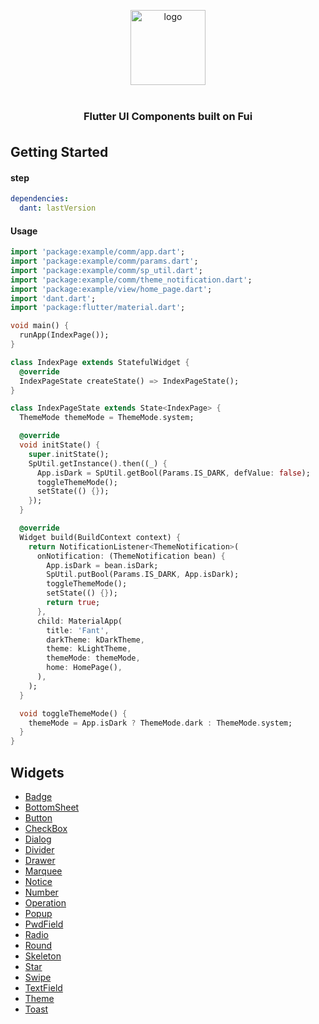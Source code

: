 <p align="center">
    <img alt="logo" src="https://github.com/yx544806988/fant/blob/master/fant_example/android/app/src/main/res/drawable/dant.png" width="120" height="120" style="margin-bottom: 10px;">
</p>

<h3 align="center" style="margin: 30px 0 35px;">Flutter UI Components built on Fui</h3>

## Getting Started



#### step

```yaml
dependencies:
  dant: lastVersion
```


#### Usage

```dart
import 'package:example/comm/app.dart';
import 'package:example/comm/params.dart';
import 'package:example/comm/sp_util.dart';
import 'package:example/comm/theme_notification.dart';
import 'package:example/view/home_page.dart';
import 'dant.dart';
import 'package:flutter/material.dart';

void main() {
  runApp(IndexPage());
}

class IndexPage extends StatefulWidget {
  @override
  IndexPageState createState() => IndexPageState();
}

class IndexPageState extends State<IndexPage> {
  ThemeMode themeMode = ThemeMode.system;

  @override
  void initState() {
    super.initState();
    SpUtil.getInstance().then((_) {
      App.isDark = SpUtil.getBool(Params.IS_DARK, defValue: false);
      toggleThemeMode();
      setState(() {});
    });
  }

  @override
  Widget build(BuildContext context) {
    return NotificationListener<ThemeNotification>(
      onNotification: (ThemeNotification bean) {
        App.isDark = bean.isDark;
        SpUtil.putBool(Params.IS_DARK, App.isDark);
        toggleThemeMode();
        setState(() {});
        return true;
      },
      child: MaterialApp(
        title: 'Fant',
        darkTheme: kDarkTheme,
        theme: kLightTheme,
        themeMode: themeMode,
        home: HomePage(),
      ),
    );
  }

  void toggleThemeMode() {
    themeMode = App.isDark ? ThemeMode.dark : ThemeMode.system;
  }
}


```


## Widgets

- [Badge](https://github.com/yx544806988/fant/blob/master/lib/badge/index.dart) 
- [BottomSheet](https://github.com/yx544806988/fant/blob/master/lib/bottomsheet/index.dart)
- [Button](https://github.com/yx544806988/fant/blob/master/lib/button/index.dart)
- [CheckBox](https://github.com/yx544806988/fant/blob/master/lib/checkbox/index.dart)
- [Dialog](https://github.com/yx544806988/fant/blob/master/lib/dialog/index.dart)
- [Divider](https://github.com/yx544806988/fant/blob/master/lib/divider/index.dart)
- [Drawer](https://github.com/yx544806988/fant/blob/master/lib/drawer/index.dart)
- [Marquee](https://github.com/yx544806988/fant/blob/master/lib/marquee/index.dart)
- [Notice](https://github.com/yx544806988/fant/blob/master/lib/notice/index.dart)
- [Number](https://github.com/yx544806988/fant/blob/master/lib/number/index.dart)
- [Operation](https://github.com/yx544806988/fant/blob/master/lib/operation/index.dart)
- [Popup](https://github.com/yx544806988/fant/blob/master/lib/popup/index.dart)
- [PwdField](https://github.com/yx544806988/fant/blob/master/lib/pwd_field/index.dart)
- [Radio](https://github.com/yx544806988/fant/blob/master/lib/radio/index.dart)
- [Round](https://github.com/yx544806988/fant/blob/master/lib/round/index.dart)
- [Skeleton](https://github.com/yx544806988/fant/blob/master/lib/skeleton/index.dart)
- [Star](https://github.com/yx544806988/fant/blob/master/lib/star/index.dart)
- [Swipe](https://github.com/yx544806988/fant/blob/master/lib/swipe/index.dart)
- [TextField](https://github.com/yx544806988/fant/blob/master/lib/textfield/index.dart)
- [Theme](https://github.com/yx544806988/fant/blob/master/lib/theme/index.dart)
- [Toast](https://github.com/yx544806988/fant/blob/master/lib/toast/index.dart)


